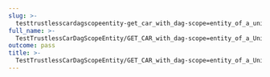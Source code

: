 ```yaml
---
slug: >-
  testtrustlesscardagscopeentity-get_car_with_dag-scope=entity_of_a_unixfs_directory_(format=car)-body
full_name: >-
  TestTrustlessCarDagScopeEntity/GET_CAR_with_dag-scope=entity_of_a_UnixFS_directory_(format=car)/Body
outcome: pass
title: >-
  TestTrustlessCarDagScopeEntity/GET_CAR_with_dag-scope=entity_of_a_UnixFS_directory_(format=car)/Body
---
```


